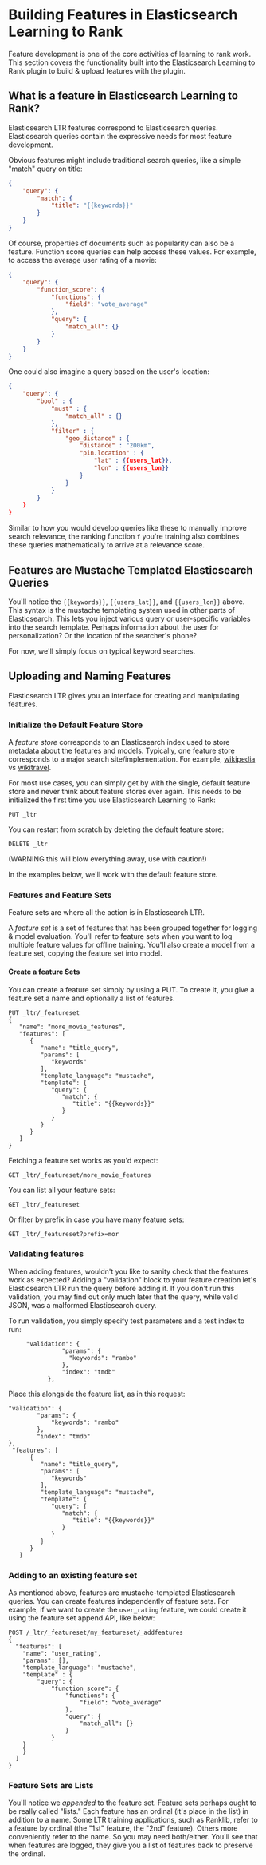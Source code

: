 
# Building Features in Elasticsearch Learning to Rank

Feature development is one of the core activities of learning to rank work. This section covers the functionality built into the Elasticsearch Learning to Rank plugin to build & upload features with the plugin.

## What is a feature in Elasticsearch Learning to Rank?

Elasticsearch LTR features correspond to Elasticsearch queries. Elasticsearch queries contain the expressive needs for most feature development. 

Obvious features might include traditional search queries, like a simple "match" query on title:

```json
{
    "query": {
        "match": {
            "title": "{{keywords}}"
        }
    }
}
```

Of course, properties of documents such as popularity can also be a feature. Function score queries can help access these values. For example, to access the average user rating of a movie:

```json
{
    "query": {
        "function_score": {
            "functions": {
                "field": "vote_average"
            },
            "query": {
                "match_all": {}
            }
        }
    }
}
```

One could also imagine a query based on the user's location:

```json
{
    "query": {
        "bool" : {
            "must" : {
                "match_all" : {}
            },
            "filter" : {
                "geo_distance" : {
                    "distance" : "200km",
                    "pin.location" : {
                        "lat" : {{users_lat}},
                        "lon" : {{users_lon}}
                    }
                }
            }
        }
    }
}
```

Similar to how you would develop queries like these to manually improve search relevance, the ranking function `f` you're training also combines these queries mathematically to arrive at a relevance score. 

## Features are Mustache Templated Elasticsearch Queries

You'll notice the `{{keywords}}`, `{{users_lat}}`, and `{{users_lon}}` above. This syntax is the mustache templating system used in other parts of Elasticsearch. This lets you inject various query or user-specific variables into the search template. Perhaps information about the user for personalization? Or the location of the searcher's phone? 

For now, we'll simply focus on typical keyword searches.

## Uploading and Naming Features

Elasticsearch LTR gives you an interface for creating and manipulating features.

### Initialize the Default Feature Store

A *feature store* corresponds to an Elasticsearch index used to store metadata about the features and models. Typically, one feature store corresponds to a major search site/implementation. For example, [wikipedia](http://wikipedia.org) vs [wikitravel](http://wikitravel.org).

For most use cases, you can simply get by with the single, default feature store and never think about feature stores ever again. This needs to be initialized the first time you use Elasticsearch Learning to Rank:

```
PUT _ltr
```

You can restart from scratch by deleting the default feature store:

```
DELETE _ltr
```
(WARNING this will blow everything away, use with caution!)

In the examples below, we'll work with the default feature store.

### Features and Feature Sets

Feature sets are where all the action is in Elasticsearch LTR. 

A *feature set* is a set of features that has been grouped together for logging & model evaluation. You'll refer to feature sets when you want to log multiple feature values for offline training. You'll also create a model from a feature set, copying the feature set into model.


#### Create a feature Sets 

You can create a feature set simply by using a PUT. To create it, you give a feature set a name and optionally a list of features.

```
PUT _ltr/_featureset
{
   "name": "more_movie_features",
   "features": [
      {
         "name": "title_query",
         "params": [
            "keywords"
         ],
         "template_language": "mustache",
         "template": {
            "query": {
               "match": {
                  "title": "{{keywords}}"
               }
            }
         }
      }
   ]
}
```

Fetching a feature set works as you'd expect:

```
GET _ltr/_featureset/more_movie_features
```

You can list all your feature sets:

```
GET _ltr/_featureset
```

Or filter by prefix in case you have many feature sets:

```
GET _ltr/_featureset?prefix=mor
```

### Validating features

When adding features, wouldn't you like to sanity check that the features work as expected? Adding a "validation" block to your feature creation let's Elasticsearch LTR run the query before adding it. If you don't run this validation, you may find out only much later that the query, while valid JSON, was a malformed Elasticsearch query.

To run validation, you simply specify test parameters and a test index to run: 

```
     "validation": {
               "params": {
                 "keywords": "rambo"
               },
               "index": "tmdb"
           },
```

Place this alongside the feature list, as in this request:

```
"validation": {
        "params": {
            "keywords": "rambo"
        },
        "index": "tmdb"
},
 "features": [
      {
         "name": "title_query",
         "params": [
            "keywords"
         ],
         "template_language": "mustache",
         "template": {
            "query": {
               "match": {
                  "title": "{{keywords}}"
               }
            }
         }
      }
   ]
```

### Adding to an existing feature set

As mentioned above, features are mustache-templated Elasticsearch queries. You can create features independently of feature sets. For example, if we want to create the `user_rating` feature, we could create it using the feature set append API, like below:


```
POST /_ltr/_featureset/my_featureset/_addfeatures
{
  "features": [
    "name": "user_rating",
    "params": [],
    "template_language": "mustache",
    "template" : {
        "query": {
            "function_score": {
                "functions": {
                    "field": "vote_average"
                },
                "query": {
                    "match_all": {}
                }
            }
    }
    }
  ]
}
```

### Feature Sets are Lists

You'll notice we *appended* to the feature set. Feature sets perhaps ought to be really called "lists." Each feature has an ordinal (it's place in the list) in addition to a name. Some LTR training applications, such as Ranklib, refer to a feature by ordinal (the "1st" feature, the "2nd" feature). Others more conveniently refer to the name. So you may need both/either. You'll see that when features are logged, they give you a list of features back to preserve the ordinal.